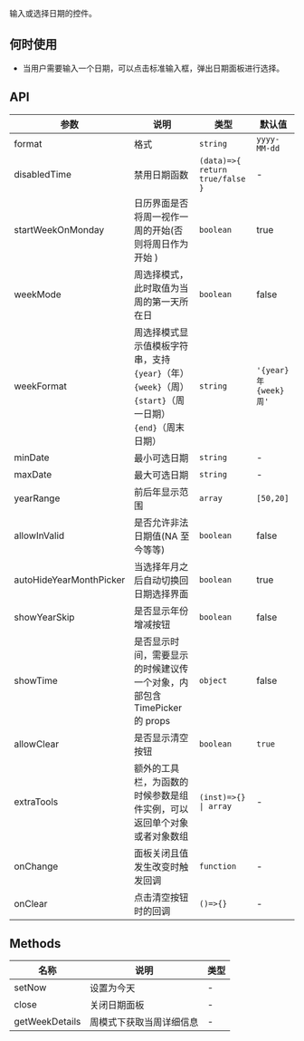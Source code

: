 输入或选择日期的控件。

## 何时使用

- 当用户需要输入一个日期，可以点击标准输入框，弹出日期面板进行选择。

## API

| 参数 | 说明 | 类型 | 默认值 |
| --- | --- | --- | --- |
| format | 格式 | `string` | `yyyy-MM-dd` |
| disabledTime | 禁用日期函数 | `(data)=>{ return true/false }` | - |
| startWeekOnMonday | 日历界面是否将周一视作一周的开始(否则将周日作为开始 ) | `boolean` | true |
| weekMode | 周选择模式，此时取值为当周的第一天所在日 | `boolean` | false |
| weekFormat | 周选择模式显示值模板字符串，支持`{year}`（年）`{week}`（周）`{start}`（周一日期）`{end}`（周末日期） | `string` | `'{year}年{week}周'` |
| minDate | 最小可选日期 | `string` | - |
| maxDate | 最大可选日期 | `string` | - |
| yearRange | 前后年显示范围 | `array` | `[50,20]` |
| allowInValid | 是否允许非法日期值(NA 至今等等) | `boolean` | false |
| autoHideYearMonthPicker | 当选择年月之后自动切换回日期选择界面 | `boolean` | true |
| showYearSkip | 是否显示年份增减按钮 | `boolean` | false |
| showTime | 是否显示时间，需要显示的时候建议传一个对象，内部包含 TimePicker 的 props | `object` | false |
| allowClear | 是否显示清空按钮 | `boolean` | `true` |
| extraTools | 额外的工具栏，为函数的时候参数是组件实例，可以返回单个对象或者对象数组 | `(inst)=>{} \| array` | - |
| onChange | 面板关闭且值发生改变时触发回调 | `function` | - |
| onClear | 点击清空按钮时的回调 | `()=>{}` | - |

## Methods

| 名称           | 说明                     | 类型 |
| -------------- | ------------------------ | ---- |
| setNow         | 设置为今天               | -    |
| close          | 关闭日期面板             | -    |
| getWeekDetails | 周模式下获取当周详细信息 | -    |
